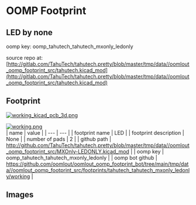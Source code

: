 # OOMP Footprint  
## LED  by none  
  
oomp key: oomp_tahutech_tahutech_mxonly_ledonly  
  
source repo at: [http://gitlab.com/TahuTech/tahutech.pretty/blob/master/tmp/data//oomlout_oomp_footprint_src/tahutech.kicad_mod](http://gitlab.com/TahuTech/tahutech.pretty/blob/master/tmp/data//oomlout_oomp_footprint_src/tahutech.kicad_mod)  
## Footprint  
  
[![working_kicad_pcb_3d.png](working_kicad_pcb_3d_600.png)](working_kicad_pcb_3d.png)  
  
[![working.png](working_600.png)](working.png)  
| name | value | 
| --- | --- | 
| footprint name | LED | 
| footprint description | None | 
| number of pads | 2 | 
| github path | http://github.com/TahuTech/tahutech.pretty/blob/master/tmp/data//oomlout_oomp_footprint_src/MXOnly-LEDONLY.kicad_mod | 
| oomp key | oomp_tahutech_tahutech_mxonly_ledonly | 
| oomp bot github | https://github.com/oomlout/oomlout_oomp_footprint_bot/tree/main/tmp/data//oomlout_oomp_footprint_src/footprints/tahutech_tahutech_mxonly_ledonly/working | 
## Images  
